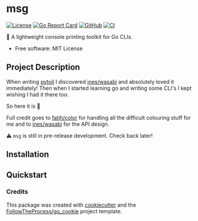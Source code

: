 # msg

[![License](https://img.shields.io/github/license/FollowTheProcess/msg)](https://github.com/FollowTheProcess/msg)
[![Go Report Card](https://goreportcard.com/badge/github.com/FollowTheProcess/msg)](https://goreportcard.com/report/github.com/FollowTheProcess/msg)
[![GitHub](https://img.shields.io/github/v/release/FollowTheProcess/msg?logo=github&sort=semver)](https://github.com/FollowTheProcess/msg)
[![CI](https://github.com/FollowTheProcess/msg/workflows/CI/badge.svg)](https://github.com/FollowTheProcess/msg/actions?query=workflow%3ACI)

:rocket: A lightweight console printing toolkit for Go CLIs.

* Free software: MIT License

## Project Description

When writing [pytoil] I discovered [ines/wasabi] and absolutely loved it immediately! Then when I started learning go and writing some CLI's I kept wishing I had it there too.

So here it is :tada:

Full credit goes to [fatih/color] for handling all the difficult colouring stuff for me and to [ines/wasabi] for the API design.

:warning: `msg` is still in pre-release development. Check back later!

## Installation

## Quickstart

### Credits

This package was created with [cookiecutter](https://github.com/cookiecutter/cookiecutter) and the [FollowTheProcess/go_cookie](https://github.com/FollowTheProcess/go_cookie) project template.

[pytoil]: https://github.com/FollowTheProcess/pytoil
[ines/wasabi]: https://github.com/ines/wasabi
[fatih/color]: https://github.com/fatih/color
